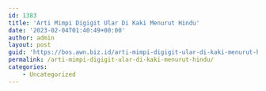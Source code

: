 ```yaml
---
id: 1383
title: 'Arti Mimpi Digigit Ular Di Kaki Menurut Hindu'
date: '2023-02-04T01:40:49+00:00'
author: admin
layout: post
guid: 'https://bos.awn.biz.id/arti-mimpi-digigit-ular-di-kaki-menurut-hindu/'
permalink: /arti-mimpi-digigit-ular-di-kaki-menurut-hindu/
categories:
    - Uncategorized
---
```


